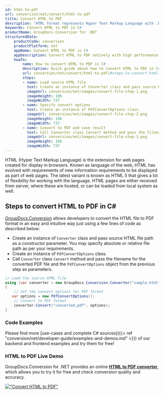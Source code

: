 ```yaml
---
id: html-to-pdf
url: conversion/net/convert/html-to-pdf
title: Convert HTML to PDF
description: "HTML format represents Hyper Text Markup Language with .html extension. Learn how to convert HTML to PDF file programmatically in C# language using GroupDocs.Conversion for .NET library."
keywords: Convert HTML to PDF in C#
productName: GroupDocs.Conversion for .NET
structuredData:
    productCode: conversion
    productPlatform: net
    appName: Convert HTML to PDF in C#
    appDescription: Convert HTML to PDF natively with high performance using C# language and server side GroupDocs.Conversion for .NET APIs, without the use of any software like Microsoft or Open Office.
    howTo:
        name: How to convert HTML to PDF in C# 
        description: Quick guide about how to convert HTML to PDF in C# with high performance and accuracy.
        url: conversion/net/convert/html-to-pdf/#steps-to-convert-html-to-pdf-in-c
        steps:
        - name: Load source HTML file 
          text: Create an instance of Converter class and pass source HTML file path as a constructor parameter. You may specify absolute or relative file path as per your requirements. 
          imageUrl: conversion/net/images/convert-file-step-1.png
          imageHeight: 196
          imageWidth: 737
        - name: Specify convert options 
          text: Create an instance of PdfConvertOptions class.
          imageUrl: conversion/net/images/convert-file-step-2.png
          imageHeight: 196
          imageWidth: 737
        - name: Convert to PDF and save result 
          text: Call Converter class Convert method and pass the filename for the converted HTML file and the PdfConvertOptions object from the previous step as parameters.
          imageUrl: conversion/net/images/convert-file-step-3.png
          imageHeight: 196
          imageWidth: 737
---
```


HTML (Hyper Text Markup Language) is the extension for web pages created for display in browsers. Known as language of the web, HTML has evolved with requirements of new information requirements to be displayed as part of web pages. The latest variant is known as HTML 5 that gives a lot of flexibility for working with the language. HTML pages are either received from server, where these are hosted, or can be loaded from local system as well.

## Steps to convert HTML to PDF in C#

[GroupDocs.Conversion](https://products.groupdocs.com/conversion/net) allows developers to convert the HTML file to PDF format in an easy and intuitive way just using a few lines of code as described below:

* Create an instance of `Converter` class and pass source HTML file path as a constructor parameter. You may specify absolute or relative file path as per your requirements. 
* Create an instance of `PdfConvertOptions` class.
* Call `Converter` class `Convert` method and pass the filename for the converted PDF file and the `PdfConvertOptions` object from the previous step as parameters.

```csharp
// Load the source HTML file
using (var converter = new GroupDocs.Conversion.Converter("sample.html"))
{
    // Set the convert options for PDF format
   var options = new PdfConvertOptions();
    // Convert to PDF format
    converter.Convert("converted.pdf", options);
}
```

### Code Examples

Please find more [use-cases and complete C# sources]({{< ref "conversion/net/developer-guide/examples-and-demos.md" >}}) of our backend and frontend examples and try them for free!

### HTML to PDF Live Demo

GroupDocs.Conversion for .NET provides an online [**HTML to PDF converter**](https://products.groupdocs.app/conversion/html-to-pdf), which allows you to try it for free and check conversion quality and accuracy.

[!["Convert HTML to PDF"](conversion/net/images/convert-to-pdf/convert-html-to-pdf.png)](https://products.groupdocs.app/conversion/html-to-pdf)